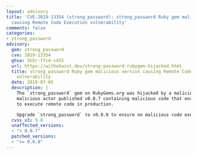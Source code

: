 ```yaml
---
layout: advisory
title: 'CVE-2019-13354 (strong_password): strong_password Ruby gem malicious version
  causing Remote Code Execution vulnerability'
comments: false
categories:
- strong_password
advisory:
  gem: strong_password
  cve: 2019-13354
  ghsa: 5h5r-ffc4-c455
  url: https://withatwist.dev/strong-password-rubygem-hijacked.html
  title: strong_password Ruby gem malicious version causing Remote Code Execution
    vulnerability
  date: 2019-07-05
  description: |
    The `strong_password` gem on RubyGems.org was hijacked by a malicious actor. The
    malicious actor published v0.0.7 containing malicious code that enables an attacker
    to execute remote code in production.

    Upgrade `strong_password` to v0.0.8 to ensure no malicious code execution is possible.
  cvss_v3: 9.8
  unaffected_versions:
  - "< 0.0.7"
  patched_versions:
  - ">= 0.0.8"
---
```

